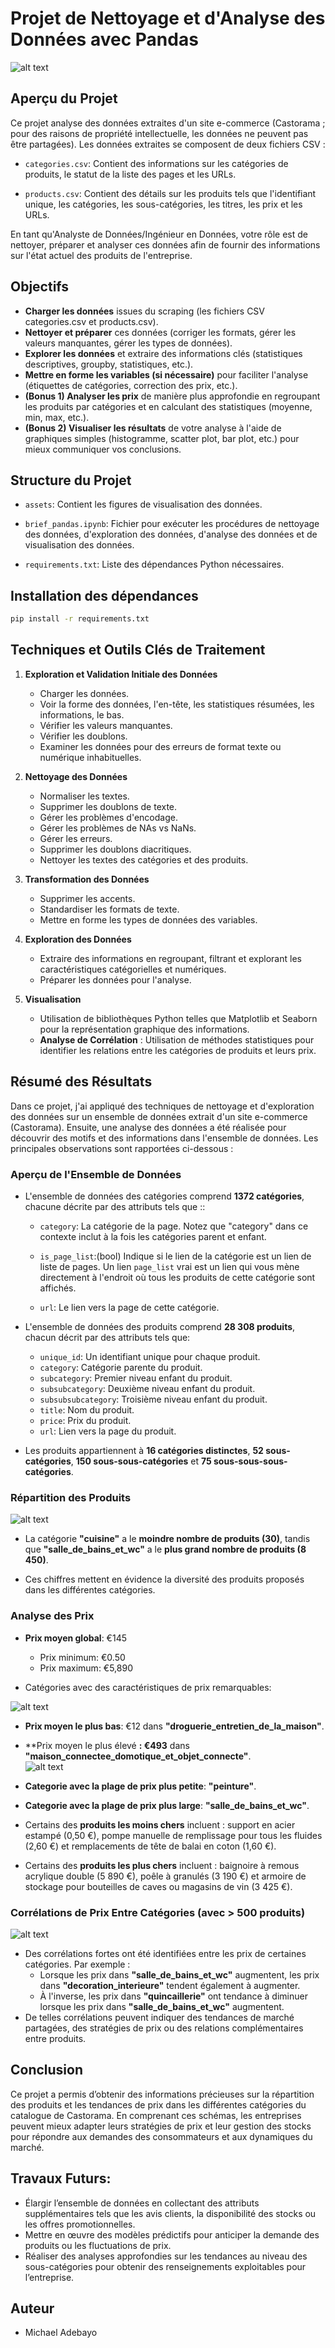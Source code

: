 
# **Projet de Nettoyage et d'Analyse des Données avec Pandas**
![alt text](assets/castorama.png)

## Aperçu du Projet

Ce projet analyse des données extraites d'un site e-commerce (Castorama ; pour des raisons de propriété intellectuelle, les données ne peuvent pas être partagées). Les données extraites se composent de deux fichiers CSV :

- `categories.csv`: Contient des informations sur les catégories de produits, le statut de la liste des pages et les URLs.

- `products.csv`: Contient des détails sur les produits tels que l'identifiant unique, les catégories, les sous-catégories, les titres, les prix et les URLs.

En tant qu'Analyste de Données/Ingénieur en Données, votre rôle est de nettoyer, préparer et analyser ces données afin de fournir des informations sur l'état actuel des produits de l'entreprise.

## Objectifs  

- **Charger les données** issues du scraping (les fichiers CSV categories.csv et products.csv). 
- **Nettoyer et préparer** ces données (corriger les formats, gérer les valeurs manquantes, gérer les types de données). 
- **Explorer les données** et extraire des informations clés (statistiques descriptives, groupby, statistiques, etc.).
- **Mettre en forme les variables (si nécessaire)**  pour faciliter l'analyse (étiquettes de catégories, correction des prix, etc.).
- **(Bonus 1) Analyser les prix** de manière plus approfondie en regroupant les produits par catégories et en calculant des statistiques (moyenne, min, max, etc.). 
- **(Bonus 2) Visualiser les résultats** de votre analyse à l'aide de graphiques simples (histogramme, scatter plot, bar plot, etc.) pour mieux communiquer vos conclusions.

## Structure du Projet

* `assets`: Contient les figures de visualisation des données.

* `brief_pandas.ipynb`: Fichier pour exécuter les procédures de nettoyage des données, d'exploration des données, d'analyse des données et de visualisation des données. 

* `requirements.txt`: Liste des dépendances Python nécessaires.

## Installation des dépendances
```bash
pip install -r requirements.txt
```

## Techniques et Outils Clés de Traitement

1. **Exploration et Validation Initiale des Données**

   - Charger les données.
   - Voir la forme des données, l'en-tête, les statistiques résumées, les informations, le bas.
   - Vérifier les valeurs manquantes.
   - Vérifier les doublons.
   - Examiner les données pour des erreurs de format texte ou numérique inhabituelles.

2. **Nettoyage des Données**

   - Normaliser les textes.
   - Supprimer les doublons de texte.
   - Gérer les problèmes d'encodage.
   - Gérer les problèmes de NAs vs NaNs.
   - Gérer les erreurs.
   - Supprimer les doublons diacritiques.
   - Nettoyer les textes des catégories et des produits.

3. **Transformation des Données**

   - Supprimer les accents.
   - Standardiser les formats de texte.
   - Mettre en forme les types de données des variables.

4. **Exploration des Données**

   - Extraire des informations en regroupant, filtrant et explorant les caractéristiques catégorielles et numériques.
   - Préparer les données pour l'analyse.

5. **Visualisation**

   - Utilisation de bibliothèques Python telles que Matplotlib et Seaborn pour la représentation graphique des informations.
   - **Analyse de Corrélation** : Utilisation de méthodes statistiques pour identifier les relations entre les catégories de produits et leurs prix.


## Résumé des Résultats

Dans ce projet, j'ai appliqué des techniques de nettoyage et d'exploration des données sur un ensemble de données extrait d'un site e-commerce (Castorama). Ensuite, une analyse des données a été réalisée pour découvrir des motifs et des informations dans l'ensemble de données. Les principales observations sont rapportées ci-dessous :

### **Aperçu de l'Ensemble de Données**

- L'ensemble de données des catégories comprend **1372 catégories**, chacune décrite par des attributs tels que ::

  - `category`: La catégorie de la page. Notez que "category" dans ce contexte inclut à la fois les catégories parent et enfant.

  - `is_page_list`:(bool) Indique si le lien de la catégorie est un lien de liste de pages. Un lien `page_list` vrai est un lien qui vous mène directement à l'endroit où tous les produits de cette catégorie sont affichés.

  - `url`: Le lien vers la page de cette catégorie.

- L'ensemble de données des produits comprend **28 308 produits**, chacun décrit par des attributs tels que:
  - `unique_id`: Un identifiant unique pour chaque produit.
  - `category`: Catégorie parente du produit.
  - `subcategory`: Premier niveau enfant du produit.
  - `subsubcategory`: Deuxième niveau enfant du produit.
  - `subsubsubcategory`: Troisième niveau enfant du produit.
  - `title`: Nom du produit.
  - `price`: Prix du produit.
  - `url`: Lien vers la page du produit.

- Les produits appartiennent à **16 catégories distinctes**, **52 sous-catégories**, **150 sous-sous-catégories** et **75 sous-sous-sous-catégories**.

### **Répartition des Produits**

![alt text](assets/number_of_products_by_category.png)

- La catégorie **"cuisine"** a le **moindre nombre de produits (30)**, tandis que **"salle_de_bains_et_wc"** a le **plus grand nombre de produits (8 450)**.

- Ces chiffres mettent en évidence la diversité des produits proposés dans les différentes catégories.

### **Analyse des Prix**

- **Prix moyen global**: €145  
  - Prix minimum: €0.50  
  - Prix maximum: €5,890

- Catégories avec des caractéristiques de prix remarquables:

![alt text](assets/mean_and_std_by_category.png)

  - **Prix moyen le plus bas**: €12 dans **"droguerie_entretien_de_la_maison"**. 

  - **Prix moyen le plus élevé **: €493** dans **"maison_connectee_domotique_et_objet_connecte"**.  
  ![alt text](assets/price_range_by_category.png)

  - **Categorie avec la plage de prix plus petite**: **"peinture"**.  
  - **Categorie avec la plage de prix plus large**: **"salle_de_bains_et_wc"**.

  - Certains des **produits les moins chers** incluent : support en acier estampé (0,50 €), pompe manuelle de remplissage pour tous les fluides (2,60 €) et remplacements de tête de balai en coton (1,60 €).

  - Certains des **produits les plus chers** incluent : baignoire à remous acrylique double (5 890 €), poêle à granulés (3 190 €) et armoire de stockage pour bouteilles de caves ou magasins de vin (3 425 €).


### **Corrélations de Prix Entre Catégories (avec > 500 produits)**

![alt text](assets/heatmap_of_corr_matrix.png)

- Des corrélations fortes ont été identifiées entre les prix de certaines catégories. Par exemple :
  - Lorsque les prix dans **"salle_de_bains_et_wc"** augmentent, les prix dans **"decoration_interieure"** tendent également à augmenter.
  - À l'inverse, les prix dans **"quincaillerie"** ont tendance à diminuer lorsque les prix dans **"salle_de_bains_et_wc"** augmentent.
- De telles corrélations peuvent indiquer des tendances de marché partagées, des stratégies de prix ou des relations complémentaires entre produits.


## **Conclusion**

Ce projet a permis d’obtenir des informations précieuses sur la répartition des produits et les tendances de prix dans les différentes catégories du catalogue de Castorama. En comprenant ces schémas, les entreprises peuvent mieux adapter leurs stratégies de prix et leur gestion des stocks pour répondre aux demandes des consommateurs et aux dynamiques du marché.


## **Travaux Futurs**:

- Élargir l’ensemble de données en collectant des attributs supplémentaires tels que les avis clients, la disponibilité des stocks ou les offres promotionnelles.
- Mettre en œuvre des modèles prédictifs pour anticiper la demande des produits ou les fluctuations de prix.
- Réaliser des analyses approfondies sur les tendances au niveau des sous-catégories pour obtenir des renseignements exploitables pour l’entreprise.

## Auteur

- Michael Adebayo